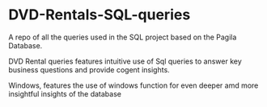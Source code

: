 # DVD-Rentals-SQL-queries
A repo of all the queries used in the SQL project based on the Pagila Database.

DVD Rental queries features intuitive use of Sql queries to answer key business questions and provide cogent insights.

Windows, features the use of windows function for even deeper amd more insightful insights of the database
